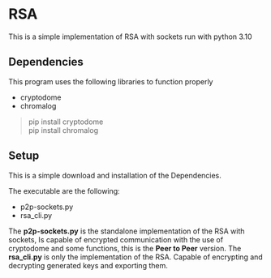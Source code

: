 # RSA
This is a simple implementation of RSA with sockets run with python 3.10

## Dependencies
This program uses the following libraries to function properly
- cryptodome
- chromalog

> pip install cryptodome\
> pip install chromalog

## Setup
This is a simple download and installation of the Dependencies.

The executable are the following:
- p2p-sockets.py
- rsa_cli.py

The **p2p-sockets.py** is the standalone implementation of the RSA with sockets, Is capable of encrypted communication 
with the use of cryptodome and some functions, this is the **Peer to Peer** version.
The **rsa_cli.py** is only the implementation of the RSA. Capable of encrypting and decrypting generated keys and exporting them.

